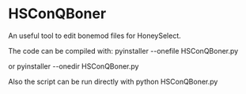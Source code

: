 # HSConQBoner
An useful tool to edit bonemod files for HoneySelect.

The code can be compiled with:
pyinstaller --onefile HSConQBoner.py

or
pyinstaller --onedir HSConQBoner.py


Also the script can be run directly with
python HSConQBoner.py



